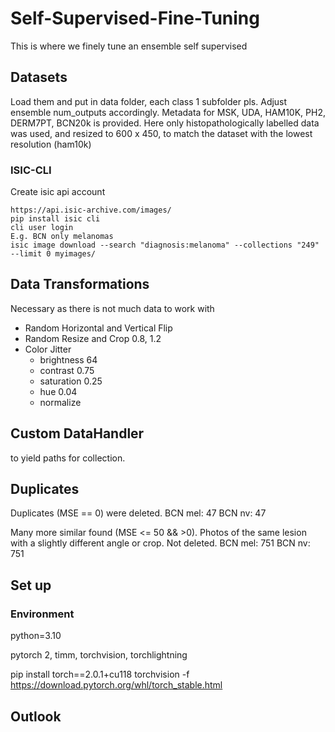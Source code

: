 # Self-Supervised-Fine-Tuning
This is where we finely tune an ensemble self supervised

## Datasets
Load them and put in data folder, each class 1 subfolder pls.
Adjust ensemble num_outputs accordingly.
Metadata for MSK, UDA, HAM10K, PH2, DERM7PT, BCN20k is provided.
Here only histopathologically labelled data was used, and resized to 600 x 450, to match the dataset with the lowest resolution (ham10k)

### ISIC-CLI
Create isic api account
```
https://api.isic-archive.com/images/
pip install isic cli
cli user login
E.g. BCN only melanomas
isic image download --search "diagnosis:melanoma" --collections "249" --limit 0 myimages/
```

## Data Transformations
Necessary as there is not much data to work with
- Random Horizontal and Vertical Flip
- Random Resize and Crop 0.8, 1.2
- Color Jitter
  - brightness 64
  - contrast 0.75
  - saturation 0.25
  - hue 0.04
  - normalize

## Custom DataHandler
to yield paths for collection.

## Duplicates
Duplicates (MSE == 0) were deleted.
BCN mel: 47
BCN nv: 47

Many more similar found (MSE <= 50 && >0). Photos of the same lesion with a slightly different angle or crop. Not deleted.
BCN mel: 751
BCN nv: 751


## Set up
### Environment
python=3.10

pytorch 2, timm, torchvision, torchlightning

pip install torch==2.0.1+cu118 torchvision -f https://download.pytorch.org/whl/torch_stable.html


## Outlook
